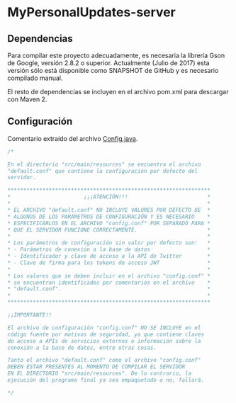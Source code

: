 # MyPersonalUpdates-server

## Dependencias

Para compilar este proyecto adecuadamente, es necesaria la librería
Gson de Google, versión 2.8.2 o superior. Actualmente (Julio de 2017)
esta versión sólo está disponible como SNAPSHOT de GitHub y es
necesario compilado manual.

El resto de dependencias se incluyen en el archivo pom.xml para
descargar con Maven 2.

## Configuración

Comentario extraído del archivo [Config.java](src/main/java/com/mypersonalupdates/Config.java).

```java
/*

En el directorio "src/main/resources" se encuentra el archivo
"default.conf" que contiene la configuración por defecto del
servidor.

****************************************************************
*                       ¡¡¡ATENCIÓN!!!                         *
*                                                              *
* EL ARCHIVO "default.conf" NO INCLUYE VALORES POR DEFECTO DE  *
* ALGUNOS DE LOS PARÁMETROS DE CONFIGURACIÓN Y ES NECESARIO    *
* ESPECIFICARLOS EN EL ARCHIVO "config.conf" POR SEPARADO PARA *
* QUE EL SERVIDOR FUNCIONE CORRECTAMENTE.                      *
*                                                              *
* Los parámetros de configuración sin valor por defecto son:   *
* - Parámetros de conexión a la base de datos                  *
* - Identificador y clave de acceso a la API de Twitter        *
* - Clave de firma para los tokens de acceso JWT               *
*                                                              *
* Los valores que se deben incluir en el archivo "config.conf" *
* se encuentran identificados por comentarios en el archivo    *
* "default.conf".                                              *
*                                                              *
****************************************************************

¡¡IMPORTANTE!!

El archivo de configuración "config.conf" NO SE INCLUYE en el
código fuente por motivos de seguridad, ya que contiene claves
de acceso a APIs de servicios externos e información sobre la
conexión a la base de datos, entre otras cosas.

Tanto el archivo "default.conf" como el archivo "config.conf"
DEBEN ESTAR PRESENTES AL MOMENTO DE COMPILAR EL SERVIDOR
EN EL DIRECTORIO "src/main/resources". De lo contrario, la
ejecución del programa final ya sea empaquetado o no, fallará.

*/
```